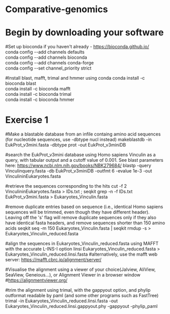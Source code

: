 # Comparative-genomics

# Begin by downloading your software
#Set up bioconda if you haven't already - https://bioconda.github.io/<br />
conda config --add channels defaults<br />
conda config --add channels bioconda<br />
conda config --add channels conda-forge<br />
conda config --set channel_priority strict<br />

#Install blast, mafft, trimal and hmmer using conda
conda install -c bioconda blast<br />
conda install -c bioconda mafft<br />
conda install -c bioconda trimal<br />
conda install -c bioconda hmmer<br />

# Exercise 1

#Make a blastable database from an infile containg amino acid sequences (for nucleotide sequences, use -dbtype nucl instead)
makeblastdb -in EukProt_v3mini.fasta -dbtype prot -out EukProt_v3miniDB

#search the EukProt_v3mini database using Homo sapiens Vinculin as a query, with tabular output and a cutoff value of 0.001. See blast parameters here: https://www.ncbi.nlm.nih.gov/books/NBK279684/
blastp -query Vinculinquery.fasta -db EukProt_v3miniDB -outfmt 6 -evalue 1e-3 -out VinculininEukaryotes.fasta

#retrieve the sequences corresponding to the hits
cut -f 2 VinculininEukaryotes.fasta > IDs.txt ; seqkit grep -n -f IDs.txt EukProt_v3mini.fasta > Eukaryotes_Vinculin.fasta

#remove duplicate entries based on sequence (i.e., identical Homo sapiens sequences will be trimmed, even though they have different header). Leaving off the 's' flag will remove duplicate sequences only if they also have identical fasta headers, and remove sequences shorter than 150 amino acids
seqkit seq -m 150 Eukaryotes_Vinculin.fasta | seqkit rmdup -s > Eukaryotes_Vinculin_reduced.fasta

#align the sequences in Eukaryotes_Vinculin_reduced.fasta using MAFFT with the accurate L-INS-I option
linsi Eukaryotes_Vinculin_reduced.fasta > Eukaryotes_Vinculin_reduced.linsi.fasta
#alternatively, use the mafft web server: https://mafft.cbrc.jp/alignment/server/ 

#Visualise the alignment using a viewer of your choice(Jalview, AliView, SeaView, Geneious...), or Alignment Viewer in a browser window
#https://alignmentviewer.org/

#trim the alignment using trimal, with the gappyout option, and phylip outformat readable by paml (and some other programs such as FastTree)
trimal -in Eukaryotes_Vinculin_reduced.linsi.fasta -out Eukaryotes_Vinculin_reduced.linsi.gappyout.phy -gappyout -phylip_paml
